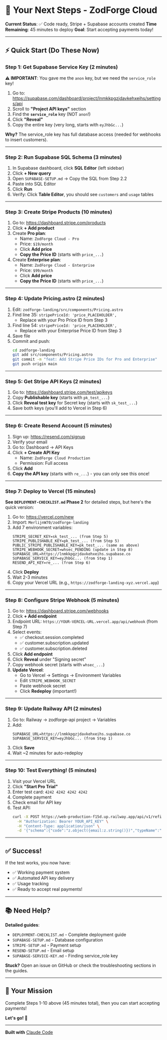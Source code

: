 # 🚀 Your Next Steps - ZodForge Cloud

**Current Status**: ✅ Code ready, Stripe + Supabase accounts created
**Time Remaining**: 45 minutes to deploy
**Goal**: Start accepting payments today!

---

## ⚡ Quick Start (Do These Now)

### Step 1: Get Supabase Service Key (2 minutes)

**⚠️ IMPORTANT**: You gave me the `anon` key, but we need the `service_role` key!

1. Go to: https://supabase.com/dashboard/project/lnmkkpgzjdavkehxeihs/settings/api
2. Scroll to **"Project API keys"** section
3. Find the **`service_role`** key (NOT `anon`!)
4. Click **"Reveal"**
5. Copy the entire key (very long, starts with `eyJhbGc...`)

**Why?** The service_role key has full database access (needed for webhooks to insert customers).

---

### Step 2: Run Supabase SQL Schema (3 minutes)

1. In Supabase dashboard, click **SQL Editor** (left sidebar)
2. Click **+ New query**
3. Open `SUPABASE-SETUP.md` → Copy the SQL from Step 2.2
4. Paste into SQL Editor
5. Click **Run**
6. Verify: Click **Table Editor**, you should see `customers` and `usage` tables

---

### Step 3: Create Stripe Products (10 minutes)

1. Go to: https://dashboard.stripe.com/products
2. Click **+ Add product**
3. Create **Pro plan**:
   - Name: `ZodForge Cloud - Pro`
   - Price: `$19/month`
   - Click **Add price**
   - **Copy the Price ID** (starts with `price_...`)
4. Create **Enterprise plan**:
   - Name: `ZodForge Cloud - Enterprise`
   - Price: `$99/month`
   - Click **Add price**
   - **Copy the Price ID** (starts with `price_...`)

---

### Step 4: Update Pricing.astro (2 minutes)

1. Edit: `zodforge-landing/src/components/Pricing.astro`
2. Find line 35: `stripePriceId: 'price_PLACEHOLDER',`
   - Replace with your Pro Price ID from Step 3
3. Find line 54: `stripePriceId: 'price_PLACEHOLDER',`
   - Replace with your Enterprise Price ID from Step 3
4. Save file
5. Commit and push:
   ```bash
   cd zodforge-landing
   git add src/components/Pricing.astro
   git commit -m "feat: Add Stripe Price IDs for Pro and Enterprise"
   git push origin main
   ```

---

### Step 5: Get Stripe API Keys (2 minutes)

1. Go to: https://dashboard.stripe.com/test/apikeys
2. Copy **Publishable key** (starts with `pk_test_...`)
3. Click **Reveal test key** for Secret key (starts with `sk_test_...`)
4. Save both keys (you'll add to Vercel in Step 6)

---

### Step 6: Create Resend Account (5 minutes)

1. Sign up: https://resend.com/signup
2. Verify your email
3. Go to: Dashboard → API Keys
4. Click **+ Create API Key**
   - Name: `ZodForge Cloud Production`
   - Permission: Full access
5. Click **Add**
6. **Copy the API key** (starts with `re_...`) - you can only see this once!

---

### Step 7: Deploy to Vercel (15 minutes)

**See `DEPLOYMENT-CHECKLIST.md` Phase 2** for detailed steps, but here's the quick version:

1. Go to: https://vercel.com/new
2. Import: `MerlijnW70/zodforge-landing`
3. Add 7 environment variables:
   ```
   STRIPE_SECRET_KEY=sk_test_... (from Step 5)
   STRIPE_PUBLISHABLE_KEY=pk_test_... (from Step 5)
   PUBLIC_STRIPE_PUBLISHABLE_KEY=pk_test_... (same as above)
   STRIPE_WEBHOOK_SECRET=whsec_PENDING (update in Step 8)
   SUPABASE_URL=https://lnmkkpgzjdavkehxeihs.supabase.co
   SUPABASE_SERVICE_KEY=eyJhbGc... (from Step 1)
   RESEND_API_KEY=re_... (from Step 6)
   ```
4. Click **Deploy**
5. Wait 2-3 minutes
6. Copy your Vercel URL (e.g., `https://zodforge-landing-xyz.vercel.app`)

---

### Step 8: Configure Stripe Webhook (5 minutes)

1. Go to: https://dashboard.stripe.com/webhooks
2. Click **+ Add endpoint**
3. Endpoint URL: `https://YOUR-VERCEL-URL.vercel.app/api/webhook` (from Step 7)
4. Select events:
   - ✅ checkout.session.completed
   - ✅ customer.subscription.updated
   - ✅ customer.subscription.deleted
5. Click **Add endpoint**
6. Click **Reveal** under "Signing secret"
7. Copy webhook secret (starts with `whsec_...`)
8. **Update Vercel**:
   - Go to Vercel → Settings → Environment Variables
   - Edit `STRIPE_WEBHOOK_SECRET`
   - Paste webhook secret
   - Click **Redeploy** (important!)

---

### Step 9: Update Railway API (2 minutes)

1. Go to: Railway → zodforge-api project → Variables
2. Add:
   ```
   SUPABASE_URL=https://lnmkkpgzjdavkehxeihs.supabase.co
   SUPABASE_SERVICE_KEY=eyJhbGc... (from Step 1)
   ```
3. Click **Save**
4. Wait ~2 minutes for auto-redeploy

---

### Step 10: Test Everything! (5 minutes)

1. Visit your Vercel URL
2. Click **"Start Pro Trial"**
3. Enter test card: `4242 4242 4242 4242`
4. Complete payment
5. Check email for API key
6. Test API:
   ```bash
   curl -X POST https://web-production-f15d.up.railway.app/api/v1/refine \
     -H "Authorization: Bearer YOUR_API_KEY" \
     -H "Content-Type: application/json" \
     -d '{"schema":{"code":"z.object({email:z.string()})","typeName":"User","fields":{"email":"z.string()"}},"samples":[{"email":"test@example.com"}]}'
   ```

---

## ✅ Success!

If the test works, you now have:
- ✅ Working payment system
- ✅ Automated API key delivery
- ✅ Usage tracking
- ✅ Ready to accept real payments!

---

## 📚 Need Help?

**Detailed guides**:
- `DEPLOYMENT-CHECKLIST.md` - Complete deployment guide
- `SUPABASE-SETUP.md` - Database configuration
- `STRIPE-SETUP.md` - Payment setup
- `RESEND-SETUP.md` - Email setup
- `SUPABASE-SERVICE-KEY.md` - Finding service_role key

**Stuck?** Open an issue on GitHub or check the troubleshooting sections in the guides.

---

## 🎯 Your Mission

Complete Steps 1-10 above (45 minutes total), then you can start accepting payments!

**Let's go! 🚀**

---

**Built with** [Claude Code](https://claude.com/claude-code)
